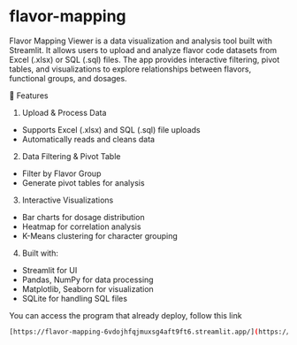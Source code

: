 # flavor-mapping

Flavor Mapping Viewer is a data visualization and analysis tool built with Streamlit. It allows users to upload and analyze flavor code datasets from Excel (.xlsx) or SQL (.sql) files. The app provides interactive filtering, pivot tables, and visualizations to explore relationships between flavors, functional groups, and dosages.

🚀 Features

1. Upload & Process Data

 - Supports Excel (.xlsx) and SQL (.sql) file uploads
 - Automatically reads and cleans data
   
2. Data Filtering & Pivot Table

 - Filter by Flavor Group
 - Generate pivot tables for analysis

3. Interactive Visualizations

- Bar charts for dosage distribution
- Heatmap for correlation analysis
- K-Means clustering for character grouping

4. Built with:

- Streamlit for UI
- Pandas, NumPy for data processing
- Matplotlib, Seaborn for visualization
- SQLite for handling SQL files


You can access the program that already deploy, follow this link

```bash
[https://flavor-mapping-6vdojhfqjmuxsg4aft9ft6.streamlit.app/](https://flavor-mapping-gxlm6elj23bglmlzc9ptox.streamlit.app/)


